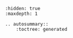 
```{toctree}
:hidden: true
:maxdepth: 1
```

```{eval-rst}
.. autosummary::
    :toctree: generated


```
